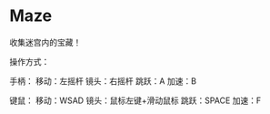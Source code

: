# Maze

收集迷宫内的宝藏！

操作方式：

手柄：
	移动：左摇杆
	镜头：右摇杆
	跳跃：A
	加速：B

键鼠：
	移动：WSAD
	镜头：鼠标左键+滑动鼠标
	跳跃：SPACE
	加速：F